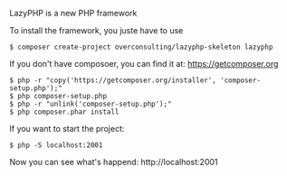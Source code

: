 LazyPHP is a new PHP framework

To install the framework, you juste have to use

<pre><code>$ composer create-project overconsulting/lazyphp-skeleton lazyphp
</code></pre>


If you don't have composoer, you can find it at: https://getcomposer.org

<pre><code>$ php -r "copy('https://getcomposer.org/installer', 'composer-setup.php');"
$ php composer-setup.php
$ php -r "unlink('composer-setup.php');"
$ php composer.phar install
</code></pre>

If you want to start the project:
<pre><code>$ php -S localhost:2001
</code></pre>

Now you can see what's happend: http://localhost:2001
